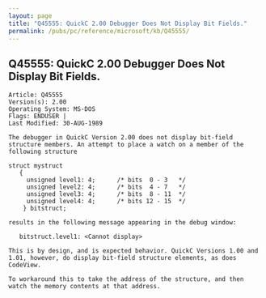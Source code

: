 ```yaml
---
layout: page
title: "Q45555: QuickC 2.00 Debugger Does Not Display Bit Fields."
permalink: /pubs/pc/reference/microsoft/kb/Q45555/
---
```


## Q45555: QuickC 2.00 Debugger Does Not Display Bit Fields.

	Article: Q45555
	Version(s): 2.00
	Operating System: MS-DOS
	Flags: ENDUSER |
	Last Modified: 30-AUG-1989
	
	The debugger in QuickC Version 2.00 does not display bit-field
	structure members. An attempt to place a watch on a member of the
	following structure
	
	struct mystruct
	   {
	     unsigned level1: 4;      /* bits  0 - 3   */
	     unsigned level2: 4;      /* bits  4 - 7   */
	     unsigned level3: 4;      /* bits  8 - 11  */
	     unsigned level4: 4;      /* bits 12 - 15  */
	    } bitstruct;
	
	results in the following message appearing in the debug window:
	
	   bitstruct.level1: <Cannot display>
	
	This is by design, and is expected behavior. QuickC Versions 1.00 and
	1.01, however, do display bit-field structure elements, as does CodeView.
	
	To workaround this to take the address of the structure, and then
	watch the memory contents at that address.
